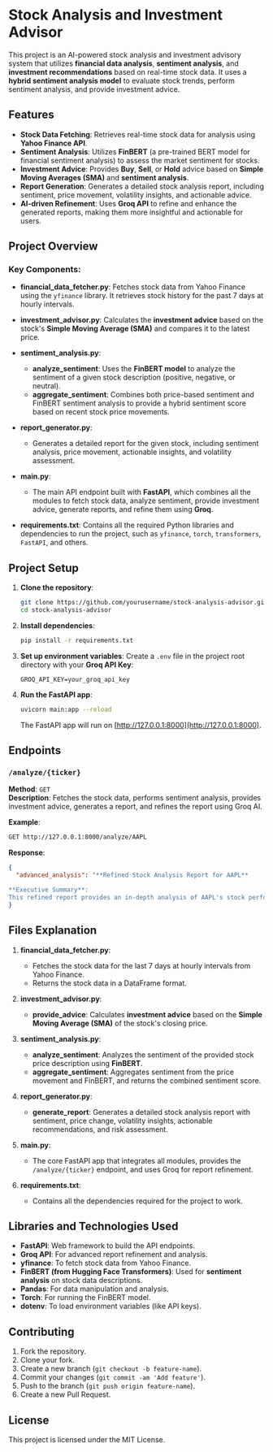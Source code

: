 
# **Stock Analysis and Investment Advisor**

This project is an AI-powered stock analysis and investment advisory system that utilizes **financial data analysis**, **sentiment analysis**, and **investment recommendations** based on real-time stock data. It uses a **hybrid sentiment analysis model** to evaluate stock trends, perform sentiment analysis, and provide investment advice.

## **Features**

- **Stock Data Fetching**: Retrieves real-time stock data for analysis using **Yahoo Finance API**.
- **Sentiment Analysis**: Utilizes **FinBERT** (a pre-trained BERT model for financial sentiment analysis) to assess the market sentiment for stocks.
- **Investment Advice**: Provides **Buy**, **Sell**, or **Hold** advice based on **Simple Moving Averages (SMA)** and **sentiment analysis**.
- **Report Generation**: Generates a detailed stock analysis report, including sentiment, price movement, volatility insights, and actionable advice.
- **AI-driven Refinement**: Uses **Groq API** to refine and enhance the generated reports, making them more insightful and actionable for users.

## **Project Overview**

### **Key Components**:

- **financial_data_fetcher.py**: Fetches stock data from Yahoo Finance using the `yfinance` library. It retrieves stock history for the past 7 days at hourly intervals.

- **investment_advisor.py**: Calculates the **investment advice** based on the stock's **Simple Moving Average (SMA)** and compares it to the latest price.

- **sentiment_analysis.py**: 
    - **analyze_sentiment**: Uses the **FinBERT model** to analyze the sentiment of a given stock description (positive, negative, or neutral).
    - **aggregate_sentiment**: Combines both price-based sentiment and FinBERT sentiment analysis to provide a hybrid sentiment score based on recent stock price movements.

- **report_generator.py**: 
    - Generates a detailed report for the given stock, including sentiment analysis, price movement, actionable insights, and volatility assessment.

- **main.py**: 
    - The main API endpoint built with **FastAPI**, which combines all the modules to fetch stock data, analyze sentiment, provide investment advice, generate reports, and refine them using **Groq**.

- **requirements.txt**: Contains all the required Python libraries and dependencies to run the project, such as `yfinance`, `torch`, `transformers`, `FastAPI`, and others.

## **Project Setup**

1. **Clone the repository**:
   ```bash
   git clone https://github.com/yourusername/stock-analysis-advisor.git
   cd stock-analysis-advisor
   ```

2. **Install dependencies**:
   ```bash
   pip install -r requirements.txt
   ```

3. **Set up environment variables**:
   Create a `.env` file in the project root directory with your **Groq API Key**:
   ```env
   GROQ_API_KEY=your_groq_api_key
   ```

4. **Run the FastAPI app**:
   ```bash
   uvicorn main:app --reload
   ```

   The FastAPI app will run on [http://127.0.0.1:8000](http://127.0.0.1:8000).

## **Endpoints**

### **`/analyze/{ticker}`**

**Method**: `GET`  
**Description**: Fetches the stock data, performs sentiment analysis, provides investment advice, generates a report, and refines the report using Groq AI.

**Example**:
```bash
GET http://127.0.0.1:8000/analyze/AAPL
```

**Response**:
```json
{
  "advanced_analysis": "**Refined Stock Analysis Report for AAPL**

**Executive Summary**:
This refined report provides an in-depth analysis of AAPL's stock performance, sentiment, and investment advice..."
}
```

## **Files Explanation**

1. **financial_data_fetcher.py**: 
   - Fetches the stock data for the last 7 days at hourly intervals from Yahoo Finance.
   - Returns the stock data in a DataFrame format.

2. **investment_advisor.py**: 
   - **provide_advice**: Calculates **investment advice** based on the **Simple Moving Average (SMA)** of the stock's closing price.

3. **sentiment_analysis.py**: 
   - **analyze_sentiment**: Analyzes the sentiment of the provided stock price description using **FinBERT**.
   - **aggregate_sentiment**: Aggregates sentiment from the price movement and FinBERT, and returns the combined sentiment score.

4. **report_generator.py**:
   - **generate_report**: Generates a detailed stock analysis report with sentiment, price change, volatility insights, actionable recommendations, and risk assessment.

5. **main.py**:
   - The core FastAPI app that integrates all modules, provides the `/analyze/{ticker}` endpoint, and uses Groq for report refinement.

6. **requirements.txt**:
   - Contains all the dependencies required for the project to work.

## **Libraries and Technologies Used**

- **FastAPI**: Web framework to build the API endpoints.
- **Groq API**: For advanced report refinement and analysis.
- **yfinance**: To fetch stock data from Yahoo Finance.
- **FinBERT (from Hugging Face Transformers)**: Used for **sentiment analysis** on stock data descriptions.
- **Pandas**: For data manipulation and analysis.
- **Torch**: For running the FinBERT model.
- **dotenv**: To load environment variables (like API keys).

## **Contributing**

1. Fork the repository.
2. Clone your fork.
3. Create a new branch (`git checkout -b feature-name`).
4. Commit your changes (`git commit -am 'Add feature'`).
5. Push to the branch (`git push origin feature-name`).
6. Create a new Pull Request.

## **License**

This project is licensed under the MIT License.
